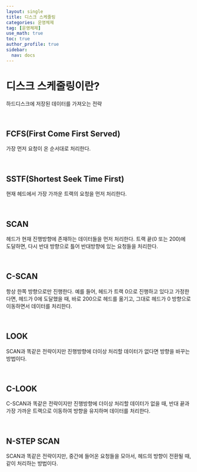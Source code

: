```yaml
---
layout: single
title: 디스크 스케줄링
categories: 운영체제
tag: [운영체제]
use_math: true
toc: true
author_profile: true
sidebar:
  nav: docs
---
```


# 디스크 스케줄링이란?

하드디스크에 저장된 데이터를 가져오는 전략

<br>

## FCFS(First Come First Served)

가장 먼저 요청이 온 순서대로 처리한다.

<br>

## SSTF(Shortest Seek Time First)

현재 헤드에서 가장 가까운 트랙의 요청을 먼저 처리한다.

<br>

## SCAN

헤드가 현재 진행방향에 존재하는 데이터들을 먼저 처리한다. 트랙 끝(0 또는 200)에 도달하면, 다시 반대 방향으로 틀어 반대방향에 있는 요청들을 처리한다.

<br>

## C-SCAN

항상 한쪽 방향으로만 진행한다. 예를 들어, 헤드가 트랙 0으로 진행하고 있다고 가정한다면, 헤드가 0에 도달했을 때, 바로 200으로 헤드를 옮기고, 그대로 헤드가 0 방향으로 이동하면서 데이터를 처리한다.

<br>

## LOOK

SCAN과 똑같은 전략이지만 진행방향에 더이상 처리할 데이터가 없다면 방향을 바꾸는 방법이다.

<br>

## C-LOOK

C-SCAN과 똑같은 전략이지만 진행방향에 더이상 처리할 데이터가 없을 때, 반대 끝과 가장 가까운 트랙으로 이동하여 방향을 유지하며 데이터를 처리한다.

<br>

## N-STEP SCAN

SCAN과 똑같은 전략이지만, 중간에 들어온 요청들을 모아서, 헤드의 방향이 전환될 때, 같이 처리하는 방법이다.
